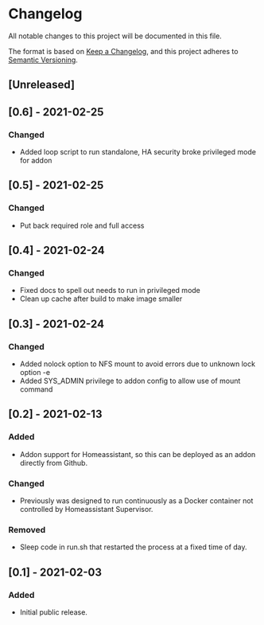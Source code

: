# Changelog
All notable changes to this project will be documented in this file.

The format is based on [Keep a Changelog](https://keepachangelog.com/en/1.0.0/),
and this project adheres to [Semantic Versioning](https://semver.org/spec/v2.0.0.html).

## [Unreleased]

## [0.6] - 2021-02-25
### Changed
- Added loop script to run standalone, HA security broke privileged mode for addon

## [0.5] - 2021-02-25
### Changed
- Put back required role and full access

## [0.4] - 2021-02-24
### Changed
- Fixed docs to spell out needs to run in privileged mode
- Clean up cache after build to make image smaller

## [0.3] - 2021-02-24
### Changed
- Added nolock option to NFS mount to avoid errors due to unknown lock option -e
- Added SYS_ADMIN privilege to addon config to allow use of mount command

## [0.2] - 2021-02-13
### Added
- Addon support for Homeassistant, so this can be deployed as an addon directly from Github.

### Changed
- Previously was designed to run continuously as a Docker container not controlled
by Homeassistant Supervisor.

### Removed
- Sleep code in run.sh that restarted the process at a fixed time of day.

## [0.1] - 2021-02-03
### Added
- Initial public release.

